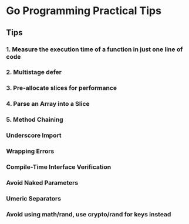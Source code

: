 # Go Programming Practical Tips

## Tips

### 1. Measure the execution time of a function in just one line of code

### 2. Multistage defer

### 3. Pre-allocate slices for performance

### 4. Parse an Array into a Slice

### 5. Method Chaining

### Underscore Import

### Wrapping Errors

### Compile-Time Interface Verification

### Avoid Naked Parameters

### Umeric Separators

### Avoid using math/rand, use crypto/rand for keys instead
